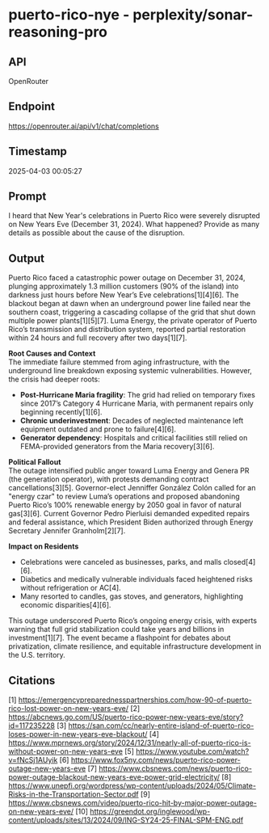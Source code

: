 # puerto-rico-nye - perplexity/sonar-reasoning-pro

## API
OpenRouter

## Endpoint
https://openrouter.ai/api/v1/chat/completions

## Timestamp
2025-04-03 00:05:27

## Prompt
I heard that New Year's celebrations in Puerto Rico were severely disrupted on New Years Eve (December 31, 2024). What happened? Provide as many details as possible about the cause of the disruption.

## Output
Puerto Rico faced a catastrophic power outage on December 31, 2024, plunging approximately 1.3 million customers (90% of the island) into darkness just hours before New Year’s Eve celebrations[1][4][6]. The blackout began at dawn when an underground power line failed near the southern coast, triggering a cascading collapse of the grid that shut down multiple power plants[1][5][7]. Luma Energy, the private operator of Puerto Rico’s transmission and distribution system, reported partial restoration within 24 hours and full recovery after two days[1][7].

**Root Causes and Context**  
The immediate failure stemmed from aging infrastructure, with the underground line breakdown exposing systemic vulnerabilities. However, the crisis had deeper roots:  
- **Post-Hurricane Maria fragility**: The grid had relied on temporary fixes since 2017’s Category 4 Hurricane Maria, with permanent repairs only beginning recently[1][6].  
- **Chronic underinvestment**: Decades of neglected maintenance left equipment outdated and prone to failure[4][6].  
- **Generator dependency**: Hospitals and critical facilities still relied on FEMA-provided generators from the Maria recovery[3][6].  

**Political Fallout**  
The outage intensified public anger toward Luma Energy and Genera PR (the generation operator), with protests demanding contract cancellations[3][5]. Governor-elect Jenniffer González Colón called for an "energy czar" to review Luma’s operations and proposed abandoning Puerto Rico’s 100% renewable energy by 2050 goal in favor of natural gas[3][6]. Current Governor Pedro Pierluisi demanded expedited repairs and federal assistance, which President Biden authorized through Energy Secretary Jennifer Granholm[2][7].

**Impact on Residents**  
- Celebrations were canceled as businesses, parks, and malls closed[4][6].  
- Diabetics and medically vulnerable individuals faced heightened risks without refrigeration or AC[4].  
- Many resorted to candles, gas stoves, and generators, highlighting economic disparities[4][6].  

This outage underscored Puerto Rico’s ongoing energy crisis, with experts warning that full grid stabilization could take years and billions in investment[1][7]. The event became a flashpoint for debates about privatization, climate resilience, and equitable infrastructure development in the U.S. territory.

## Citations
[1] https://emergencypreparednesspartnerships.com/how-90-of-puerto-rico-lost-power-on-new-years-eve/
[2] https://abcnews.go.com/US/puerto-rico-power-new-years-eve/story?id=117235228
[3] https://san.com/cc/nearly-entire-island-of-puerto-rico-loses-power-in-new-years-eve-blackout/
[4] https://www.mprnews.org/story/2024/12/31/nearly-all-of-puerto-rico-is-without-power-on-new-years-eve
[5] https://www.youtube.com/watch?v=fNcSj1AUyik
[6] https://www.fox5ny.com/news/puerto-rico-power-outage-new-years-eve
[7] https://www.cbsnews.com/news/puerto-rico-power-outage-blackout-new-years-eve-power-grid-electricity/
[8] https://www.unepfi.org/wordpress/wp-content/uploads/2024/05/Climate-Risks-in-the-Transportation-Sector.pdf
[9] https://www.cbsnews.com/video/puerto-rico-hit-by-major-power-outage-on-new-years-eve/
[10] https://greendot.org/inglewood/wp-content/uploads/sites/13/2024/09/ING-SY24-25-FINAL-SPM-ENG.pdf
